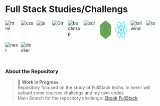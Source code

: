 

# Full Stack Studies/Challengs

<div style="display: flex; flex-wrap: wrap; gap: 10px; margin-top: 5px;">
<img  alt="html" align="center"  height="60" width="40" src="https://cdn.jsdelivr.net/gh/devicons/devicon@latest/icons/html5/html5-original.svg" />      
<img alt="css" align="center"  height="60" width="40" src="https://cdn.jsdelivr.net/gh/devicons/devicon@latest/icons/css3/css3-original.svg" />  
<img alt="js" align="center" alt="js" height="60" width="40" src="https://cdn.jsdelivr.net/gh/devicons/devicon@latest/icons/javascript/javascript-original.svg" />
<img align="center" alt="Git" height="60" width="40" src="https://cdn.jsdelivr.net/gh/devicons/devicon/icons/git/git-original.svg">
<img align= "center" alt="bootstrap" height="60" width="40"  src="https://cdn.jsdelivr.net/gh/devicons/devicon/icons/bootstrap/bootstrap-original.svg" " />
<img align="center" alt="sql" height="60" width="40" src="https://cdn.jsdelivr.net/gh/devicons/devicon@latest/icons/azuresqldatabase/azuresqldatabase-original.svg" />
<img align="center" alt="node" height="60" width="40" src="https://raw.githubusercontent.com/devicons/devicon/master/icons/nodejs/nodejs-plain.svg">
<img align="center" alt="react" height="60" width="40" src="https://raw.githubusercontent.com/devicons/devicon/master/icons/react/react-original.svg">
<img align="center" alt="tailwind" height="60" width="40" src="https://cdn.jsdelivr.net/gh/devicons/devicon@latest/icons/tailwindcss/tailwindcss-original-wordmark.svg" />
<img align="center" alt="ts" height="60" width="40" src="https://cdn.jsdelivr.net/gh/devicons/devicon@latest/icons/typescript/typescript-original.svg" />
<img align="center" alt="nest" height="60" width="40" src="https://cdn.jsdelivr.net/gh/devicons/devicon@latest/icons/nestjs/nestjs-original.svg" />
<img  align="center" alt="docker" height="60" width="40" src="https://cdn.jsdelivr.net/gh/devicons/devicon@latest/icons/docker/docker-original-wordmark.svg" />
</div>

### About the Repository
> 🚧 **Work in Progress**  
> Repository focused on the study of FullStack techs. In here i will upload some courses challengs and my own codes   
> Main Sourch for the repository challengs: [Ebook FullStack](https://ebook.umporcentoprogramador.com.br/)

